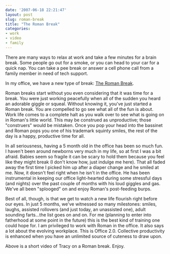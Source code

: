 ```yaml
---
date: '2007-06-18 22:21:47'
layout: post
slug: roman-break
title: "The Roman Break"
categories:
- work
- video
- family
---
```


There are many ways to relax at work and take a few minutes for a brain break. Some people go out for a smoke, or you can head to your car for a quick nap. You can take a pee break or answer a cell phone call from a family member in need of tech support.

In my office, we have a new type of break: [The Roman Break](https://www.youtube.com/watch?v=ll_z2zAiWZw "Baby Break - YouTube").

Roman breaks start without you even considering that it was time for a break. You were just working peacefully when all of the sudden you heard an adorable giggle or squeal. Without knowing it, you've just started a Roman break. You are compelled to go see what all of the fun is about. Work life comes to a complete halt as you walk over to see what is going on in Roman's little world. This may be construed as unproductive; those "construers" would be mistaken. Once you pop your head into the bassinet and Roman pops you one of his trademark squinty smiles, the rest of the day is a happy, productive time for all.

In all seriousness, having a 5 month old in the office has been so much fun. I haven't been around newborns very much in my life, so at first I was a bit afraid. Babies seem so fragile it can be scary to hold them because you feel like they might break (I don't know how, just indulge me here). That all faded away the first time I picked him up after a diaper change and he smiled at me. Now, it doesn't feel right when he isn't in the office. He has been instrumental in keeping our office light-hearted during some stressful days (and nights) over the past couple of months with his loud giggles and gas. We've all been "splooged" on and enjoy Roman's post-feeding burps.

Best of all, though, is that we get to watch a new life flourish right before our eyes. In just 5 months, we've witnessed so many milestones: smiles, laughs, assisted rollovers (and just today, an unassisted one), adult sounding farts...the list goes on and on. For me (planning to enter into fatherhood at some point in the future) this is the best kind of training one could hope for. I am privileged to work with Roman in the office. It also says a lot about the evolving workplace. This is Office 2.0. Collective productivity is enhanced when you have an unlimited source of cuteness to draw upon.

Above is a short video of Tracy on a Roman break. Enjoy.

